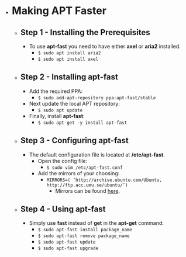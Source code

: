 - # Making APT Faster
	- ## Step 1 - Installing the Prerequisites
		- To use **apt-fast** you need to have either **axel** or **aria2** installed.
			- `$ sudo apt install aria2`
			- `$ sudo apt install axel`
	- ## Step 2 - Installing apt-fast
		- Add the required PPA:
			- `$ sudo add-apt-repository ppa:apt-fast/stable`
		- Next update the local APT repository:
			- `$ sudo apt update`
		- Finally, install **apt-fast**:
			- `$ sudo apt-get -y install apt-fast`
	- ## Step 3 - Configuring apt-fast
		- The default configuration file is located at **/etc/apt-fast**.
			- Open the config file:
				- `$ sudo vim /etc/apt-fast.conf`
			- Add the mirrors of your choosing:
				- `MIRRORS=( ‘http://archive.ubuntu.com/Ubuntu, http://ftp.acc.umu.se/ubuntu/’)`
					- Mirrors can be found [here](https://launchpad.net/ubuntu/+archivemirrors).
	- ## Step 4 - Using apt-fast
		- Simply use **fast** instead of **get** in the **apt-get** command:
			- `$ sudo apt-fast install package_name`
			- `$ sudo apt-fast remove package_name`
			- `$ sudo apt-fast update`
			- `$ sudo apt-fast upgrade`
